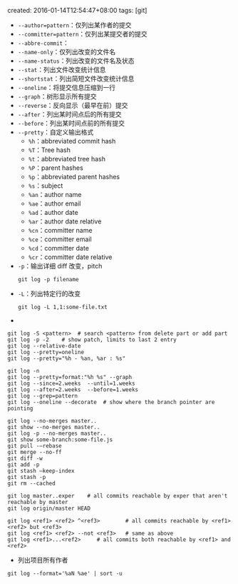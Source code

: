 created: 2016-01-14T12:54:47+08:00
tags: [git]


* `--author=pattern`：仅列出某作者的提交
* `--committer=pattern`：仅列出某提交者的提交
* `--abbre-commit`：
* `--name-only`：仅列出改变的文件名
* `--name-status`：列出改变的文件名及状态
* `--stat`：列出文件改变统计信息
* `--shortstat`：列出简短文件改变统计信息
* `--oneline`：将提交信息压缩到一行
* `--graph`：树形显示所有提交
* `--reverse`：反向显示（最早在前）提交
* `--after`：列出某时间点后的所有提交
* `--before`：列出某时间点前的所有提交
* `--pretty`：自定义输出格式
    - `%h`：abbreviated commit hash
    - `%T`：Tree hash
    - `%t`：abbreviated tree hash
    - `%P`：parent hashes
    - `%p`：abbreviated parent hashes
    - `%s`：subject
    - `%an`：author name
    - `%ae`：author email
    - `%ad`：author date
    - `%ar`：author date relative
    - `%cn`：committer name
    - `%ce`：committer email
    - `%cd`：committer date
    - `%cr`：committer date relative
* `-p`：输出详细 diff 改变，pitch
    ```
	git log -p filename
	```
* `-L`：列出特定行的改变
    ```
	git log -L 1,1:some-file.txt
	```
*


```
git log -S <pattern>  # search <pattern> from delete part or add part
git log -p -2    # show patch, limits to last 2 entry
git log --relative-date
git log --pretty=oneline
git log --pretty="%h - %an, %ar : %s"

git log -n
git log --pretty=format:"%h %s" --graph
git log --since=2.weeks  --until=1.weeks
git log --after=2.weeks  --before=1.weeks
git log --grep=pattern
git log --oneline --decorate  # show where the branch pointer are pointing

git log --no-merges master..
git show --no-merges master..
git log -p --no-merges master..
git show some-branch:some-file.js
git pull -—rebase
git merge --no-ff
git diff -w
git add -p
git stash —keep-index
git stash -p
git rm --cached

git log master..exper    # all commits reachable by exper that aren't reachable by master
git log origin/master HEAD

git log <ref1> <ref2> ^<ref3>        # all commits reachable by <ref1> <ref2> but <ref3>
git log <ref1> <ref2> --not <ref3>   # same as above
git log <ref1>...<ref2>     # all commits both reachable by <ref1> and <ref2>
```



* 列出项目所有作者

```
git log --format='%aN %ae' | sort -u
```
